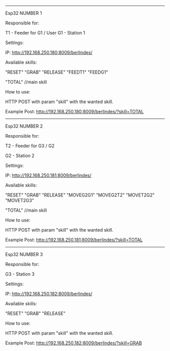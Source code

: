 *************
Esp32 NUMBER 1

Responsible for:

T1 - Feeder for G1 / User
G1 - Station 1

Settings:

IP: http://192.168.250.180:8009/berlindes/

Available skills:

"RESET" "GRAB" "RELEASE" "FEEDT1" "FEEDG1"

"TOTAL" //main skill

How to use:

HTTP POST with param "skill" with the wanted skill. 

Example Post: http://192.168.250.180:8009/berlindes/?skill=TOTAL

*************
Esp32 NUMBER 2

Responsible for:

T2 - Feeder for G3 / G2

G2 - Station 2

Settings:

IP: http://192.168.250.181:8009/berlindes/

Available skills:

"RESET" "GRAB" "RELEASE" "MOVEG2G1" "MOVEG2T2" "MOVET2G2" "MOVET2G3"  

"TOTAL" //main skill

How to use:

HTTP POST with param "skill" with the wanted skill. 

Example Post: http://192.168.250.181:8009/berlindes/?skill=TOTAL

*************
Esp32 NUMBER 3

Responsible for:

G3 - Station 3

Settings:

IP: http://192.168.250.182:8009/berlindes/

Available skills:

"RESET"
"GRAB"
"RELEASE"

How to use:

HTTP POST with param "skill" with the wanted skill. 

Example Post: http://192.168.250.182:8009/berlindes/?skill=GRAB
